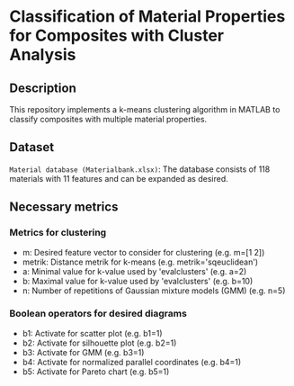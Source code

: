 # Classification of Material Properties for Composites with Cluster Analysis

## Description
This repository implements a k-means clustering algorithm in MATLAB to classify composites with multiple material properties. 

## Dataset
`Material database (Materialbank.xlsx)`: The database consists of 118 materials with 11 features and can be expanded as desired. 

## Necessary metrics
### Metrics for clustering
- m: Desired feature vector to consider for clustering (e.g. m=[1 2])
- metrik: Distance metrik for k-means (e.g. metrik='sqeuclidean')
- a: Minimal value for k-value used by 'evalclusters' (e.g. a=2)
- b: Maximal value for k-value used by 'evalclusters' (e.g. b=10)
- n: Number of repetitions of Gaussian mixture models (GMM) (e.g. n=5)

### Boolean operators for desired diagrams
- b1: Activate for scatter plot (e.g. b1=1)
- b2: Activate for silhouette plot (e.g. b2=1)
- b3: Activate for GMM (e.g. b3=1)
- b4: Activate for normalized parallel coordinates (e.g. b4=1)
- b5: Activate for Pareto chart (e.g. b5=1)
